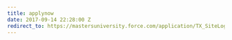 ```yaml
---
title: applynow
date: 2017-09-14 22:28:00 Z
redirect_to: https://mastersuniversity.force.com/application/TX_SiteLogin?startURL=%2Fapplication%2FTargetX_Portal__PB
---
```


